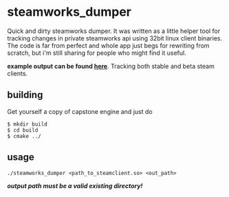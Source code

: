 # steamworks_dumper
Quick and dirty steamworks dumper. It was written as a little helper tool for tracking changes in private steamworks api using 32bit linux client binaries.
The code is far from perfect and whole app just begs for rewriting from scratch, but i'm still sharing for people who might find it useful.

**example output can be found [here](https://bitbucket.org/m4dengi/steamclient_tracker)**. Tracking both stable and beta steam clients.

## building
Get yourself a copy of capstone engine and just do 
```
$ mkdir build
$ cd build
$ cmake ../
```

## usage
```
./steamworks_dumper <path_to_steamclient.so> <out_path>
```
  **_output path must be a valid existing directory!_**
  
